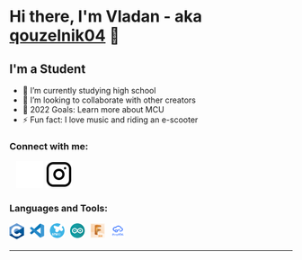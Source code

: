 # Hi there, I'm Vladan - aka [qouzelnik04][instagram] 👋 

## I'm a Student

- 🌱 I’m currently studying high school 
- 👯 I’m looking to collaborate with other creators
- 🥅 2022 Goals: Learn more about MCU
- ⚡ Fun fact: I love music and riding an e-scooter


### Connect with me:

&nbsp;&nbsp;
[![instagram](./img/instagram-dark.svg)][instagram]
[![instagram](./img/instagram-light.svg)](https://www.instagram.com/qouzelnik04/)

### Languages and Tools:

<img align="left" alt="C" width="26px" src="./img/C.png" style="padding-right:10px;" />
<img align="left" alt="VS" width="26px" src="./img/VS.svg" style="padding-right:10px;" />
<img align="left" alt="STM32" width="26px" src="./img/stm32.svg" style="padding-right:10px;" />
<img align="left" alt="Arduino" width="26px" src="./img/arduino.png" style="padding-right:10px;" />
<img align="left" alt="fusion" width="26px" src="./img/Fusion.jpg" style="padding-right:10px;" />
<img align="left" alt="easyeda" width="26px" src="./img/Easyeda.png" style="padding-right:10px;" />



<br />
<br />

---
[instagram]: https://www.instagram.com/qouzelnik04/?theme=dark

